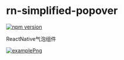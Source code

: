 # rn-simplified-popover
[![npm version](https://img.shields.io/npm/v/@hecom/rn-simplified-popover.svg)](https://www.npmjs.com/package/@hecom/rn-simplified-popover)

ReactNative气泡组件

[![examplePng](https://github.com/hecom-rn/rn-simplified-popover/tree/master/example/example.png)](https://github.com/hecom-rn/rn-simplified-popover/tree/master/example/example.png)
